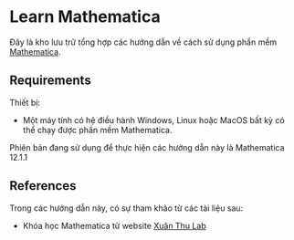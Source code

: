 # Learn Mathematica

Đây là kho lưu trữ tổng hợp các hướng dẫn về cách sử dụng phần mềm [Mathematica](https://www.wolfram.com/mathematica/?source=nav).

## Requirements

Thiết bị:

- Một máy tính có hệ điều hành Windows, Linux hoặc MacOS bất kỳ có thể chạy được phần mềm Mathematica.

Phiên bản đang sử dụng để thực hiện các hướng dẫn này là Mathematica 12.1.1

## References

Trong các hướng dẫn này, có sự tham khảo từ các tài liệu sau:

- Khóa học Mathematica từ website [Xuân Thu Lab](https://xuanthulab.net/mathematica/)

